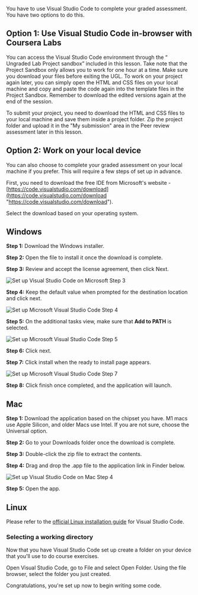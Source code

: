 You have to use Visual Studio Code to complete your graded assessment. You have two options to do this.

## **Option 1: Use Visual Studio Code in-browser with Coursera Labs**

You can access the Visual Studio Code environment through the “ Ungraded Lab Project sandbox” included in this lesson. Take note that the Project Sandbox only allows you to work for one hour at a time. Make sure you download your files before exiting the UGL. To work on your project again later, you can simply open the HTML and CSS files on your local machine and copy and paste the code again into the template files in the Project Sandbox. Remember to download the edited versions again at the end of the session.

To submit your project, you need to download the HTML and CSS files to your local machine and save them inside a project folder. Zip the project folder and upload it in the "My submission" area in the Peer review assessment later in this lesson.

## **Option 2: Work on your local device**

You can also choose to complete your graded assessment on your local machine if you prefer. This will require a few steps of set up in advance. 

First, you need to download the free IDE from Microsoft's website - [https://code.visualstudio.com/download](https://code.visualstudio.com/download "https://code.visualstudio.com/download").

Select the download based on your operating system.

## **Windows**

**Step 1:** Download the Windows installer.

**Step 2:** Open the file to install it once the download is complete.

**Step 3:** Review and accept the license agreement, then click Next.

![Set up Visual Studio Code on Microsoft Step 3](https://d3c33hcgiwev3.cloudfront.net/imageAssetProxy.v1/TeSdxAIyT9akncQCMu_WCg_dc61e3426d5a415c9e8f829a454100e1_vscode_license.PNG?expiry=1704499200000&hmac=ADZYXCqnTyKATYMFV1dZDDFVHYYJO3IsDagWDrWVlSU)

**Step 4:** Keep the default value when prompted for the destination location and click next.

![Set up Microsoft Visual Studio Code Step 4](https://d3c33hcgiwev3.cloudfront.net/imageAssetProxy.v1/0Y-Mnkn7R5ePjJ5J-4eXLQ_51f84f2dfeb2499f84920479d31d30e1_vscode_install_location.png?expiry=1704499200000&hmac=YIV-MkM73w0xxSmHL1BW4VFGAKW1nAjDSOBb4vNJoHU)

**Step 5:** On the additional tasks view, make sure that **Add to PATH** is selected. 

![Set up Microsoft Visual Studio Code Step 5](https://d3c33hcgiwev3.cloudfront.net/imageAssetProxy.v1/WeN1y7npSRKjdcu56RkS_A_e709d0ae5b0b4b0aa642d19bf54410e1_path_selected.png?expiry=1704499200000&hmac=_-dTR0lNPIM5YdIgFEhlgK4zn9olfQIM8WnA2lYJAQs)

**Step 6:** Click next.

**Step 7:** Click install when the ready to install page appears.

![Set up Microsoft Visual Studio Code Step 7](https://d3c33hcgiwev3.cloudfront.net/imageAssetProxy.v1/aT4O1Cm2TCW-DtQpthwlSA_37824f02f7f1487eb4395d14e83b9ce1_vscode_ready_to_install.PNG?expiry=1704499200000&hmac=2oiURs88X6NYDZN6_yQXSywu0a7xb7RSmp7yGzffPdQ)

**Step 8:** Click finish once completed, and the application will launch.

## Mac

**Step 1:** Download the application based on the chipset you have. M1 macs use Apple Silicon, and older Macs use Intel. If you are not sure, choose the Universal option.

**Step 2:** Go to your Downloads folder once the download is complete.

**Step 3:** Double-click the zip file to extract the contents.

**Step 4:** Drag and drop the .app file to the application link in Finder below.

![Set up Visual Studio Code on Mac Step 4](https://d3c33hcgiwev3.cloudfront.net/imageAssetProxy.v1/zP4Uz-1yTQa-FM_tcp0GrQ_661fd9077a54491b8f616d4c01b4d8e1_mac_install_app.png?expiry=1704499200000&hmac=91Yalm3-4wAdnRrIL4wGq0OZ-npx-5uCzrH6GOJvzb4)

**Step 5:** Open the app.

## **Linux**

Please refer to the [official Linux installation guide](https://code.visualstudio.com/docs/setup/linux) for Visual Studio Code.

### Selecting a working directory

Now that you have Visual Studio Code set up create a folder on your device that you'll use to do course exercises.

Open Visual Studio Code, go to File and select Open Folder. Using the file browser, select the folder you just created.

Congratulations, you're set up now to begin writing some code.